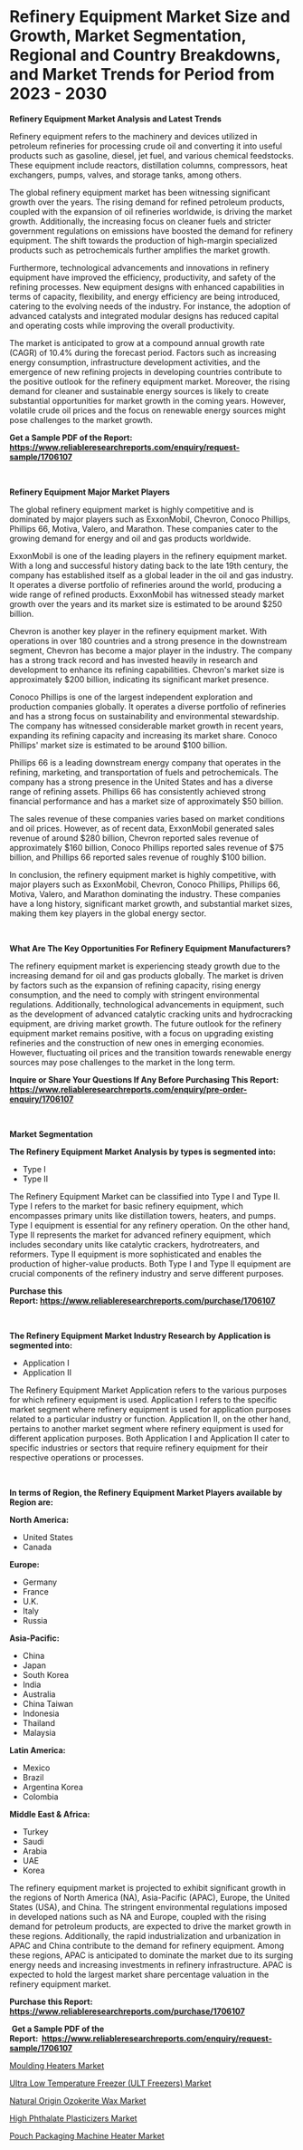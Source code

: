 <p><h1>Refinery Equipment Market Size and Growth, Market Segmentation, Regional and Country Breakdowns, and Market Trends for Period from 2023 -  2030</h1></p><p><strong>Refinery Equipment Market Analysis and Latest Trends</strong></p>
<p><p>Refinery equipment refers to the machinery and devices utilized in petroleum refineries for processing crude oil and converting it into useful products such as gasoline, diesel, jet fuel, and various chemical feedstocks. These equipment include reactors, distillation columns, compressors, heat exchangers, pumps, valves, and storage tanks, among others.</p><p>The global refinery equipment market has been witnessing significant growth over the years. The rising demand for refined petroleum products, coupled with the expansion of oil refineries worldwide, is driving the market growth. Additionally, the increasing focus on cleaner fuels and stricter government regulations on emissions have boosted the demand for refinery equipment. The shift towards the production of high-margin specialized products such as petrochemicals further amplifies the market growth.</p><p>Furthermore, technological advancements and innovations in refinery equipment have improved the efficiency, productivity, and safety of the refining processes. New equipment designs with enhanced capabilities in terms of capacity, flexibility, and energy efficiency are being introduced, catering to the evolving needs of the industry. For instance, the adoption of advanced catalysts and integrated modular designs has reduced capital and operating costs while improving the overall productivity.</p><p>The market is anticipated to grow at a compound annual growth rate (CAGR) of 10.4% during the forecast period. Factors such as increasing energy consumption, infrastructure development activities, and the emergence of new refining projects in developing countries contribute to the positive outlook for the refinery equipment market. Moreover, the rising demand for cleaner and sustainable energy sources is likely to create substantial opportunities for market growth in the coming years. However, volatile crude oil prices and the focus on renewable energy sources might pose challenges to the market growth.</p></p>
<p><strong>Get a Sample PDF of the Report:&nbsp; <a href="https://www.reliableresearchreports.com/enquiry/request-sample/1706107">https://www.reliableresearchreports.com/enquiry/request-sample/1706107</a></strong></p>
<p>&nbsp;</p>
<p><strong>Refinery Equipment Major Market Players</strong></p>
<p><p>The global refinery equipment market is highly competitive and is dominated by major players such as ExxonMobil, Chevron, Conoco Phillips, Phillips 66, Motiva, Valero, and Marathon. These companies cater to the growing demand for energy and oil and gas products worldwide.</p><p>ExxonMobil is one of the leading players in the refinery equipment market. With a long and successful history dating back to the late 19th century, the company has established itself as a global leader in the oil and gas industry. It operates a diverse portfolio of refineries around the world, producing a wide range of refined products. ExxonMobil has witnessed steady market growth over the years and its market size is estimated to be around $250 billion.</p><p>Chevron is another key player in the refinery equipment market. With operations in over 180 countries and a strong presence in the downstream segment, Chevron has become a major player in the industry. The company has a strong track record and has invested heavily in research and development to enhance its refining capabilities. Chevron's market size is approximately $200 billion, indicating its significant market presence.</p><p>Conoco Phillips is one of the largest independent exploration and production companies globally. It operates a diverse portfolio of refineries and has a strong focus on sustainability and environmental stewardship. The company has witnessed considerable market growth in recent years, expanding its refining capacity and increasing its market share. Conoco Phillips' market size is estimated to be around $100 billion.</p><p>Phillips 66 is a leading downstream energy company that operates in the refining, marketing, and transportation of fuels and petrochemicals. The company has a strong presence in the United States and has a diverse range of refining assets. Phillips 66 has consistently achieved strong financial performance and has a market size of approximately $50 billion.</p><p>The sales revenue of these companies varies based on market conditions and oil prices. However, as of recent data, ExxonMobil generated sales revenue of around $280 billion, Chevron reported sales revenue of approximately $160 billion, Conoco Phillips reported sales revenue of $75 billion, and Phillips 66 reported sales revenue of roughly $100 billion.</p><p>In conclusion, the refinery equipment market is highly competitive, with major players such as ExxonMobil, Chevron, Conoco Phillips, Phillips 66, Motiva, Valero, and Marathon dominating the industry. These companies have a long history, significant market growth, and substantial market sizes, making them key players in the global energy sector.</p></p>
<p>&nbsp;</p>
<p><strong>What Are The Key Opportunities For Refinery Equipment Manufacturers?</strong></p>
<p><p>The refinery equipment market is experiencing steady growth due to the increasing demand for oil and gas products globally. The market is driven by factors such as the expansion of refining capacity, rising energy consumption, and the need to comply with stringent environmental regulations. Additionally, technological advancements in equipment, such as the development of advanced catalytic cracking units and hydrocracking equipment, are driving market growth. The future outlook for the refinery equipment market remains positive, with a focus on upgrading existing refineries and the construction of new ones in emerging economies. However, fluctuating oil prices and the transition towards renewable energy sources may pose challenges to the market in the long term.</p></p>
<p><strong>Inquire or Share Your Questions If Any Before Purchasing This Report: <a href="https://www.reliableresearchreports.com/enquiry/pre-order-enquiry/1706107">https://www.reliableresearchreports.com/enquiry/pre-order-enquiry/1706107</a></strong></p>
<p>&nbsp;</p>
<p><strong>Market Segmentation</strong></p>
<p><strong>The Refinery Equipment Market Analysis by types is segmented into:</strong></p>
<p><ul><li>Type I</li><li>Type II</li></ul></p>
<p><p>The Refinery Equipment Market can be classified into Type I and Type II. Type I refers to the market for basic refinery equipment, which encompasses primary units like distillation towers, heaters, and pumps. Type I equipment is essential for any refinery operation. On the other hand, Type II represents the market for advanced refinery equipment, which includes secondary units like catalytic crackers, hydrotreaters, and reformers. Type II equipment is more sophisticated and enables the production of higher-value products. Both Type I and Type II equipment are crucial components of the refinery industry and serve different purposes.</p></p>
<p><strong>Purchase this Report:&nbsp;<a href="https://www.reliableresearchreports.com/purchase/1706107">https://www.reliableresearchreports.com/purchase/1706107</a></strong></p>
<p>&nbsp;</p>
<p><strong>The Refinery Equipment Market Industry Research by Application is segmented into:</strong></p>
<p><ul><li>Application I</li><li>Application II</li></ul></p>
<p><p>The Refinery Equipment Market Application refers to the various purposes for which refinery equipment is used. Application I refers to the specific market segment where refinery equipment is used for application purposes related to a particular industry or function. Application II, on the other hand, pertains to another market segment where refinery equipment is used for different application purposes. Both Application I and Application II cater to specific industries or sectors that require refinery equipment for their respective operations or processes.</p></p>
<p>&nbsp;</p>
<p><strong>In terms of Region, the Refinery Equipment Market Players available by Region are:</strong></p>
<p>
    <p> <strong> North America: </strong>
        <ul>
            <li>United States</li>
            <li>Canada</li>
        </ul>
        </p> 
    <p> <strong> Europe: </strong>
        <ul>
            <li>Germany</li>
            <li>France</li>
            <li>U.K.</li>
            <li>Italy</li>
            <li>Russia</li>
        </ul>
        </p> 
    <p> <strong> Asia-Pacific: </strong>
        <ul>
            <li>China</li>
            <li>Japan</li>
            <li>South Korea</li>
            <li>India</li>
            <li>Australia</li>
            <li>China Taiwan</li>
            <li>Indonesia</li>
            <li>Thailand</li>
            <li>Malaysia</li>
        </ul>
        </p> 
    <p> <strong> Latin America: </strong>
        <ul>
            <li>Mexico</li>
            <li>Brazil</li>
            <li>Argentina Korea</li>
            <li>Colombia</li>
        </ul>
        </p> 
    <p> <strong> Middle East & Africa: </strong>
        <ul>
            <li>Turkey</li>
            <li>Saudi</li>
            <li>Arabia</li>
            <li>UAE</li>
            <li>Korea</li>
        </ul>
    </p>
    </p>
<p><p>The refinery equipment market is projected to exhibit significant growth in the regions of North America (NA), Asia-Pacific (APAC), Europe, the United States (USA), and China. The stringent environmental regulations imposed in developed nations such as NA and Europe, coupled with the rising demand for petroleum products, are expected to drive the market growth in these regions. Additionally, the rapid industrialization and urbanization in APAC and China contribute to the demand for refinery equipment. Among these regions, APAC is anticipated to dominate the market due to its surging energy needs and increasing investments in refinery infrastructure. APAC is expected to hold the largest market share percentage valuation in the refinery equipment market.</p></p>
<p><strong>Purchase this Report: <a href="https://www.reliableresearchreports.com/purchase/1706107">https://www.reliableresearchreports.com/purchase/1706107</a></strong></p>
<p>&nbsp;<strong>Get a Sample PDF of the Report:&nbsp;&nbsp;<a href="https://www.reliableresearchreports.com/enquiry/request-sample/1706107">https://www.reliableresearchreports.com/enquiry/request-sample/1706107</a></strong></p>
<p><strong></strong></p>
<p><p><a href="https://www.linkedin.com/pulse/decoding-moulding-heaters-market-deep-dive-latest-trends-r6pie/">Moulding Heaters Market</a></p><p><a href="https://medium.com/@v8581137/ultra-low-temperature-freezer-ult-freezers-market-size-reveals-the-best-marketing-channels-in-6e70b1be3783">Ultra Low Temperature Freezer (ULT Freezers) Market</a></p><p><a href="https://medium.com/@hotspotflipk/natural-origin-ozokerite-wax-market-share-evolution-and-market-growth-trends-2023-2030-4d739b9d6b68">Natural Origin Ozokerite Wax Market</a></p><p><a href="https://github.com/RichRobinson5/Market-Research-Report-List-2/blob/main/high-phthalate-plasticizers-market.md">High Phthalate Plasticizers Market</a></p><p><a href="https://www.linkedin.com/pulse/pouch-packaging-machine-heater-market-size-share-amp-trends-cnxse/">Pouch Packaging Machine Heater Market</a></p></p>